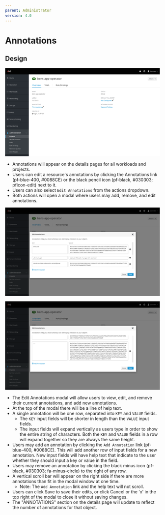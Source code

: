 ```yaml
---
parent: Administrator
version: 4.0
---
```


# Annotations

## Design

![overview](img/projects-overview.png)

* Annotations will appear on the details pages for all workloads and projects.
* Users can edit a resource's annotations by clicking the Annotations link (pf-blue-400, #0088CE) or the black pencil icon (pf-black, #030303; pficon-edit) next to it.
* Users can also select `Edit Annotations` from the actions dropdown.
* Both actions will open a modal where users may add, remove, and edit annotations.

![annotations1](img/annotations1.png)

![annotations2](img/annotations2.png)

* The Edit Annotations modal will allow users to view, edit, and remove their current annotations, and add new annotations.
* At the top of the modal there will be a line of help text.
* A single annotation will be one row, separated into `KEY` and `VALUE` fields.
  * The `KEY` input fields will be shorter in length than the `VALUE` input fields.
  * The input fields will expand vertically as users type in order to show the entire string of characters. Both the `KEY` and `VALUE` fields in a row will expand together so they are always the same height.
* Users may add an annotation by clicking the `Add Annotation` link (pf-blue-400, #0088CE). This will add another row of input fields for a new annotation. New input fields will have help text that indicate to the user whether they should input a key or value in the field.
* Users may remove an annotation by clicking the black minus icon (pf-black, #030303; fa-minus-circle) to the right of any row.
* A vertical scroll bar will appear on the right side if there are more annotations than fit in the modal window at one time.
  * Note: The `Add Annotation` link and the help text will not scroll.
* Users can click Save to save their edits, or click Cancel or the 'x' in the top right of the modal to close it without saving changes.
* The "ANNOTATIONS" section on the details page will update to reflect the number of annotations for that object.
